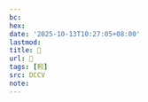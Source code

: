 ```yaml
---
bc:
hex:
date: '2025-10-13T10:27:05+08:00'
lastmod:
title: 􃯖
url: 􃯖
tags: [靷]
src: DCCV
note:
---
```

